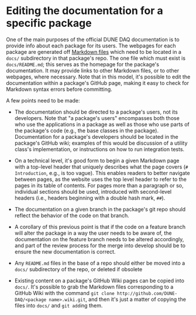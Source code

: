 
# Editing the documentation for a specific package

One of the main purposes of the official DUNE DAQ documentation is to
provide info about each package for its users. The webpages for each
package are generated off [Markdown
files](https://www.markdownguide.org/basic-syntax/) which need to be 
located in a `docs/` subdirectory in that package's repo. The one file
which must exist is `docs/README.md`; this serves as the homepage for
the package's documentation. It may provide links to other Markdown
files, or to other webpages, where necessary. Note that in this model,
it's possible to edit the documentation within a package's GitHub
page, making it easy to check for Markdown syntax errors before
committing. 

A few points need to be made:

- The documentation should be directed to a package's users, not its
  developers. Note that "a package's users" encompasses both those who
  use the applications in a package as well as those who use parts of
  the package's code (e.g., the base classes in the
  package). Documentation for a package's developers should be located
  in the package's GitHub wiki; examples of this would be discussion
  of a utility class's implementation, or instructions on how to run
  integration tests.

- On a technical level, it's good form to begin a given Markdown page with a top-level header that uniquely describes what the page covers (`# Introduction`, e.g., is too vague). This enables readers to better navigate between pages, as the website uses the top level header to refer to the pages in its table of contents. For pages more than a paragraph or so, individual sections should be used, introduced with second-level headers (i.e., headers beginning with a double hash mark, `##`).

- The documentation on a given branch in the package's git repo should
  reflect the behavior of the code on that branch.

- A corollary of this previous point is that if the code on a feature
  branch will alter the package in a way the user needs to be aware
  of, the documentation on the feature branch needs to be altered
  accordingly, and part of the review process for the merge into
  develop should be to ensure the new documentation is correct.

- Any `README.md` files in the base of a repo should either be moved into a
  `docs/` subdirectory of the repo, or deleted if obsolete

- Existing content on a package's GitHub Wiki pages can be copied into `docs/`. It's possible to grab the Markdown files corresponding to a GitHub Wiki with the command `git clone http://github.com/DUNE-DAQ/<package name>.wiki.git`, and then it's just a matter of copying the files into `docs/` and `git add`ing them. 


